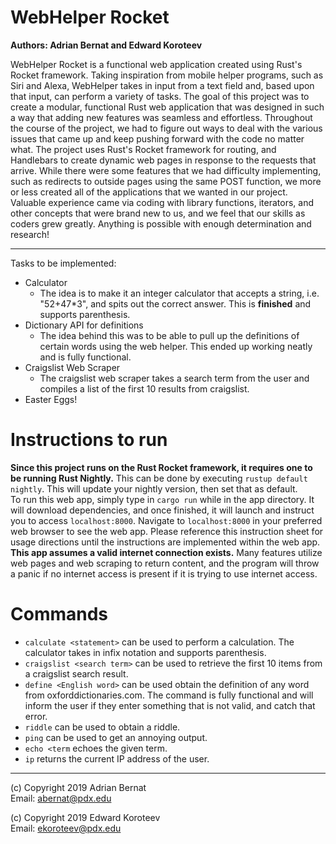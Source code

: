# WebHelper Rocket
**Authors: Adrian Bernat and Edward Koroteev** <br>

WebHelper Rocket is a functional web application created using Rust's Rocket framework.
Taking inspiration from mobile helper programs, such as Siri and Alexa, WebHelper takes
in input from a text field and, based upon that input, can perform a variety of tasks. The goal
of this project was to create a modular, functional Rust web application that was designed in such
a way that adding new features was seamless and effortless. Throughout the course of the project, we
had to figure out ways to deal with the various issues that came up and keep pushing forward with
the code no matter what. The project uses Rust's Rocket framework for routing, and Handlebars
to create dynamic web pages in response to the requests that arrive. While there were some features
that we had difficulty implementing, such as redirects to outside pages using the same POST function,
we more or less created all of the applications that we wanted in our project. Valuable experience
came via coding with library functions, iterators, and other concepts that were brand new to us, and
we feel that our skills as coders grew greatly. Anything is possible with enough determination and
research!</br>
___
Tasks to be implemented:
* Calculator
  * The idea is to make it an integer calculator that accepts a string, i.e. "52+47*3",
    and spits out the correct answer. This is **finished** and supports parenthesis.
* Dictionary API for definitions
  * The idea behind this was to be able to pull up the definitions of certain words using the web helper.
    This ended up working neatly and is fully functional.
* Craigslist Web Scraper
  * The craigslist web scraper takes a search term from the user and compiles a list of the first 10 results from craigslist.
* Easter Eggs!

# Instructions to run
**Since this project runs on the Rust Rocket framework, it requires one to be running Rust Nightly.** This can be done by executing `rustup default nightly`. This will update your nightly version, then set that as default.  
To run this web app, simply type in `cargo run` while in the app directory. It will download dependencies, and once finished, it will launch and instruct you to access `localhost:8000`. Navigate to `localhost:8000` in your preferred web browser to see the web app. Please reference this instruction sheet for usage directions until the instructions are implemented within the web app. **This app assumes a valid internet connection exists.** Many features utilize
web pages and web scraping to return content, and the program will throw a panic if no internet access is present if
it is trying to use internet access.
# Commands
* `calculate <statement>` can be used to perform a calculation. The calculator takes in infix notation and supports parenthesis.
* `craigslist <search term>` can be used to retrieve the first 10 items from a craigslist search result.
* `define <English word>` can be used obtain the definition of any word from oxforddictionaries.com. The command is fully functional and will inform the user if they enter something that is not valid, and catch that error.
* `riddle` can be used to obtain a riddle.
* `ping` can be used to get an annoying output.
* `echo <term` echoes the given term.
* `ip` returns the current IP address of the user.
___
(c) Copyright 2019 Adrian Bernat<br>
Email: abernat@pdx.edu

(c) Copyright 2019 Edward Koroteev<br>
Email: ekoroteev@pdx.edu
